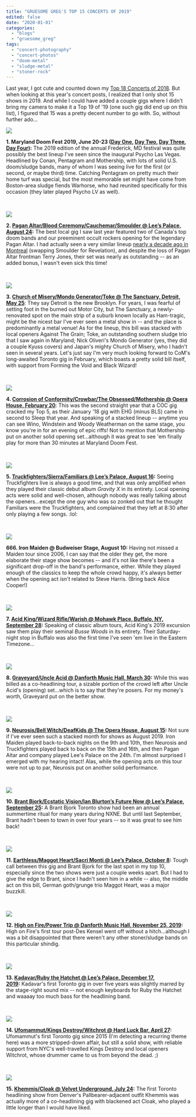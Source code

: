 ```yaml
---
title: "GRUESOME GREG'S TOP 15 CONCERTS OF 2019"
edited: false
date: "2020-01-01"
categories:
  - "blogs"
  - "gruesome_greg"
tags:
  - "concert-photography"
  - "concert-photos"
  - "doom-metal"
  - "sludge-metal"
  - "stoner-rock"
---
```


Last year, I got cute and counted down my [Top 18 Concerts of 2018](https://hellbound.ca/2018/12/gruesome-gregs-top-18-concerts-of-2018/). But when looking at this year's concert posts, I realized that I only shot 15 shows in 2019. And while I could have added a couple gigs where I didn't bring my camera to make it a Top 19 of '19 (one such gig did end up on this list), I figured that 15 was a pretty decent number to go with. So, without further ado...

[![](https://hellbound.ca/wp-content/uploads/2019/06/year_of_the_cobra-48-1024x768.jpg)](https://res.cloudinary.com/dy8mxogvn/image/upload/v1566071466/Hellbound/year_of_the_cobra-48.jpg)

**1\. Maryland Doom Fest 2019, June 20-23 ([Day One](https://hellbound.ca/2019/06/maryland-doom-fest-2019-photos-thursday-june-20/), [Day Two](https://hellbound.ca/2019/06/maryland-doom-fest-2019-photos-friday-june-21/), [Day Three](https://hellbound.ca/2019/06/maryland-doom-fest-2019-photos-saturday-june-22/), [Day Four](https://hellbound.ca/2019/06/maryland-doom-fest-2019-photos-sunday-june-23/)):** The 2019 edition of the annual Frederick, MD festival was quite possibly the best lineup I've seen since the inaugural Psycho Las Vegas. Headlined by Conan, Pentagram and Mothership, with lots of solid U.S. doom/sludge bands, many of whom I was seeing live for the first (or second, or maybe third) time. Catching Pentagram on pretty much their home turf was special, but the most memorable set might have come from Boston-area sludge fiends Warhorse, who had reunited specifically for this occasion (they later played Psycho LV as well).

 

![](https://lh3.googleusercontent.com/RHmHMdJbM8Ap_bWWKgrphkSVeDuP4kgMJ5XGQ6GHklPlwodv7113b8ZmQOB_OSXl3VrMO44al7YfRCMumHxk0IZaf1OjsHvy2wRrVad6qoCyNeP1pBOFcWpupxmo8twxW-Lgz0YRVGlUbFlJyB_3IOl58WXmUs9J62gYBawcEDxah72yDr-e9Gb6QMji3HXvPG9ROLoa4zYI9g_Z6-hdDKlCYHtCqn75I39b0faUq8wwt64CgceHvoxqMmdqD3AYv0bSZOrzduUOSk1lY5mDbxGT-Y8eO2Aihh3poq0AiPhl6sB75gaDaGS1jjq5gQ5VnoO3Zb3T_jCc-84FI2h1dsQGrzjGeCZ62GjUtEzlbRXhor2749Mi6k0SNG_KzupTuKXsnOz4MFJvtsmdl916BE8TQgUIkMSvgNUGC4C2u4aqusY_khFs6proIiZzZ9pyba6O-_vT5B3JxbKG86WdklmsOiDOpMRx_YlN0nLuKRnnia5DYM1Q3rrbh_8m-6VB0LMlKLby9NgPRWsbUPSplqIW7wvnLvfFzkDQrC18SYLZoRRRKn9UMn4XOIbY8P86bb8me7xuyz-WU6UQ5W7FF6xDOFZSoGzk7Zk4n9FL0cGjtsf7szQilDbqowG_NaV_zuiWs9Xzmu1fSAPwVXlKiSH_gn57dFrVttO69GlHtu240xUQBojLdnE1vvVJ7XFJtCULGWJ2LpcYGBlGId-DSybg=w843-h632-no)

**2\. [Pagan Altar/Blood Ceremony/Cauchemar/Smoulder @ Lee’s Palace, August 24](https://hellbound.ca/2019/08/amateur-concert-photography-hour-pagan-altar-blood-ceremony-cauchemar-smoulder-lees-palace-august-24-2019/):** The best local gig I saw last year featured two of Canada's top doom bands and our preeminent occult rockers opening for the legendary Pagan Altar. I had actually seen a very similar lineup [nearly a decade ago in Montreal](https://hellbound.ca/2010/12/saturday-nite-in-montreal-my-liver-is-doomed/) (swapping Smoulder for Revelation), and despite the loss of Pagan Altar frontman Terry Jones, their set was nearly as outstanding -- as an added bonus, I wasn't even sick this time!

 

[![](https://hellbound.ca/wp-content/uploads/2019/05/IMG_3776-1024x768.jpg)](https://res.cloudinary.com/dy8mxogvn/image/upload/v1566050079/Hellbound/IMG_3776.jpg)

**3\. [Church of Misery/Mondo Generator/Toke @ The Sanctuary, Detroit, May 25](https://hellbound.ca/2019/05/amateur-concert-photography-hour-church-of-misery-mondo-generator-toke-the-sanctuary-detroit-may-25-2019/)**: They say Detroit is the new Brooklyn. For years, I was fearful of setting foot in the burned out Motor City, but The Sanctuary, a newly-renovated spot on the main strip of a suburb known locally as Ham-tragic, might be the nicest bar I've ever seen a metal show in -- and the place is predominantly a metal venue! As for the lineup, this bill was stacked with local openers Against The Grain; Toke, an outstanding southern sludge trio that I saw again in Maryland; Nick Oliveri's Mondo Generator (yes, they did a couple Kyuss covers) and Japan's mighty Church of Misery, who I hadn't seen in several years. Let's just say I'm very much looking forward to CoM's long-awaited Toronto gig in February, which boasts a pretty solid bill itself, with support from Forming the Void and Black Wizard!

 

[![](https://hellbound.ca/wp-content/uploads/2019/02/IMG_3088-1024x768.jpg)](https://res.cloudinary.com/dy8mxogvn/image/upload/v1566068332/Hellbound/IMG_3088.jpg)

**4\. [Corrosion of Conformity/Crowbar/The Obsessed/Mothership @ Opera House, February 20](https://hellbound.ca/2019/02/amateur-concert-photography-hour-coc-crowbar-the-obsessed-mothership-opera-house-february-20-2019/)**: This was the second straight year that a COC gig cracked my Top 5, as their January '18 gig with EHG (minus BLS) came in second to Sleep that year. And speaking of a stacked lineup -- anytime you can see Wino, Windstein and Woody Weatherman on the same stage, you know you're in for an evening of epic riffs! Not to mention that Mothership put on another solid opening set...although it was great to see 'em finally play for more than 30 minutes at Maryland Doom Fest.

 

![](https://lh3.googleusercontent.com/-1iB4xMv1Rm-iOSp7oZ5SnvD0S_fLrkccYlk-y95KIYocHutmKlYc48sUhypyMa9GcuS1umi7dsHshWSN7BLWSwEpPR6f87jYgcnqcHGLefbqFNwC8XsDt0eqWowVyX4Y-n1SdXLTk7iXE1Re4zv03StkyAx0PXfewgiHdvIDVrDIkVHqeDzdBT0m_vqjyCE-MJECuxFNPbPP9ycm_ytwabaLDjnvsMwpAk3gCjX1LvTNodsiyNgd8tMQ8PRr4UMkv5BfYoeeWafeOijdD39xOeiPq45vWDPraf8_6lojEaPagCdeB9ntAaQdCD29CnWEFwtU0U7bsZG_yEw-5RjEMqIwOEFDcS41yj7yH7Nl41HZTnTQu7VvO4_Tj9ElNB4cXgsZsm5g4Z2S-VwwSEz7ky-TuHN9f4ULp4RmLT-uZwZTgpft53VbythngH6i7gUg9r-39MTSoBOKAW-gd0w70-1y66krl2f7lPt2bEZO52G_pVN1beElNwo1LhXqdeRE0jS4-bEvLfY60nVlLoptUDBVmQoyg0N3wR57nORR3f2rn8IrBTHZ50Wm1SlsFOCOg8QB4HzfFdXzXVChcvBrqVkGTCVsKBA6rr3nZ3PGzC9xBcZY6ZlcJnBYxL1hqeitCycDwmeddvRzxLL0782r260F5KTlMMFxNz3Vmha3sDa7wV0Y8R3jkgWXqKE_3XVh0VPFgWaghwSmzmDzuX0APKL=w873-h654-no)

**5\. [Truckfighters/Sierra/Familiars @ Lee’s Palace, August 16](https://hellbound.ca/2019/08/amateur-concert-photography-hour-truckfighters-sierra-familiars-lees-palace/):** Seeing Truckfighters live is always a good time, and that was only amplified when they played their classic debut album _Gravity X_ in its entirety. Local opening acts were solid and well-chosen, although nobody was really talking about the openers...except the one guy who was so zonked out that he thought Familiars were the Truckfighters, and complained that they left at 8:30 after only playing a few songs. :lol:

 

[![](https://hellbound.ca/wp-content/uploads/2020/01/IMG_3101-768x1024.jpg)](https://hellbound.ca/wp-content/uploads/2020/01/IMG_3101.jpg)

**666\. Iron Maiden @ Budweiser Stage, August 10:** Having not missed a Maiden tour since 2006, I can say that the older they get, the more elaborate their stage show becomes -- and it's not like there's been a significant drop-off in the band's performance, either. While they played enough of the classics to keep the whole crowd happy, it's always better when the opening act _isn't_ related to Steve Harris. (Bring back Alice Cooper!)

 

[![](https://hellbound.ca/wp-content/uploads/2019/10/IMG_6078-1024x768.jpg)](https://res.cloudinary.com/dy8mxogvn/image/upload/v1569979808/Hellbound/IMG_6078.jpg)

**7\. [Acid King/Wizard Rifle/Warish @ Mohawk Place, Buffalo, NY, September 28](https://hellbound.ca/2019/10/amateur-concert-photography-hour-acid-king-wizard-rifle-warish-mohawk-place-buffalo-ny-september-28-2019/):** Speaking of classic album tours, Acid King's 2019 excursion saw them play their seminal _Busse Woods_ in its entirety. Their Saturday-night stop in Buffalo was also the first time I've seen 'em live in the Eastern Timezone...

 

[![](https://hellbound.ca/wp-content/uploads/2019/04/IMG_3292-1024x768.jpg)](https://res.cloudinary.com/dy8mxogvn/image/upload/v1566099042/Hellbound/IMG_3292.jpg)

**8\. [Graveyard/Uncle Acid @ Danforth Music Hall, March 30](https://hellbound.ca/2019/04/amateur-concert-photography-hour-graveyard-uncle-acid-danforth-music-hall-march-30-2019/):** While this was billed as a co-headlining tour, a sizable portion of the crowd left after Uncle Acid's (opening) set...which is to say that they're posers. For my money's worth, Graveyard put on the better show.

 

![](https://lh3.googleusercontent.com/WzshI_BIVLILBMqXOrQitHLidnH5FR5VjLnqrQp8qswWOZTlW--1vyuPRAtYupD7nonKc1haRjVUOjhjFQLGUVpMsLNjA_vRRLUtNfnj2s0gqOjobBbhYSj5hPadrnfqWfnUTH76XepesYeeFv5LsCAZuolmkhomRbgSS17t3dBJZaQifg7I1mQR6GiGyDSXgLJMfdE92VuwpdWj3l_LKX5rxw0J5fSjpp9MGLNpOyCzry6MyVLHD01HuNA8CNwJA7tB2cEBwT847tROoZ5ZdQpH5T1D2UuYf08zkCgOtucDYZm_sHwc4OCgKkdBGFzLLvCw3Vt-AN5P3Pi1_5Yd7j-fRajod9Stt3cUtdGozzCNKyS2lP_UAEzYn-UEcTqdQ8PAq-Q-XRSognhAWibne6kfv1W2vl0T3AqaPr8_KQ4wNxKr6lJen8nCZgLBBPR833xwKMdJK7P661HdqpIjefYi5pson5bhhHBonTs9HsLfoa_fCM2o6FtYwPP4073HrcA79S1tjQ5hqH2ZFipqcfmLZM6NCWcOPNBt_3wSGlHnXrJRvwupX1seEeg40YgFW86P59ivYGg9Chf01MYZ6ijFpYe0cvSas-2TF_SocY-GPLp__mUaSuTa5pFAtoy8kah3I2DE7tR1QBE9S9SKxQnE48zVGUF1lIJcL_iDcelhN4ODf2xSM4_wpttzUzGd9is9_7MVXyPz9Da8jOwJssnZ=w873-h654-no)

**9\. [Neurosis/Bell Witch/DeafKids @ The Opera House, August 15](https://hellbound.ca/2019/08/amateur-concert-photography-hour-neurosis-bell-witch-deafkids-the-opera-house-august-15-2019/):** Not sure if I've ever seen such a stacked month for shows as August 2019. Iron Maiden played back-to-back nights on the 9th and 10th, then Neurosis and Truckfighters played back to back on the 15th and 16th, and then Pagan Altar and company played Lee's Palace on the 24th. I'm almost surprised I emerged with my hearing intact! Alas, while the opening acts on this tour were not up to par, Neurosis put on another solid performance.

 

[![](https://hellbound.ca/wp-content/uploads/2019/09/IMG_6001-1024x768.jpg)](https://res.cloudinary.com/dy8mxogvn/image/upload/v1569613859/Hellbound/IMG_6001.jpg)

**10\. [Brant Bjork/Ecstatic Vision/Ian Blurton’s Future Now @ Lee’s Palace, September 25](https://hellbound.ca/2019/09/amateur-concert-photography-hour-brant-bjork-ecstatic-vision-ian-blurtons-future-now-lees-palace-september-25-2019/):** A Brant Bjork Toronto show had been an annual summertime ritual for many years during NXNE. But until last September, Brant hadn't been to town in over four years -- so it was great to see him back!

 

[![](https://hellbound.ca/wp-content/uploads/2019/10/IMG_6276-1024x768.jpg)](https://res.cloudinary.com/dy8mxogvn/image/upload/v1570648319/Hellbound/IMG_6276.jpg)

**11\. [Earthless/Maggot Heart/Sacri Monti @ Lee’s Palace, October 8](https://hellbound.ca/2019/10/amateur-concert-photography-hour-earthless-maggot-heart-sacri-monti-lees-palace-october-8-2019/):** Tough call between this gig and Brant Bjork for the last spot in my top 10, especially since the two shows were just a couple weeks apart. But I had to give the edge to Brant, since I hadn't seen him in a while -- also, the middle act on this bill, German goth/grunge trio Maggot Heart, was a major buzzkill.

 

![](https://lh3.googleusercontent.com/YI-v_NWpGYPSC4h1IhfCaDqhrl6dQsRbGh3WXFpT_m4ec2T8Rp3AYVmCWX3hLiHsO5Ilp7nmaaej38NJio3Qp-OxPQ95bj3I2MmfpUUDWlXg5ve4HK20kYIy7N3heAwNPHZ74I0hM3fUMHCG5A4f9uZXegy_nMnTTci713u3OXTjRqmmn0Qga0d6Uew2b4GykkARlUuYnTTG9rtuo5oGYq4AJEGaC9OPuXrh8vhRnjhiDToebn8Y1cBxLnpqhyJeK87dQYWTD0LQqe_J_UpDQfik_by6IykWNPxxaxHWDgCe9vk58b5cwl071LXo6JrT2VB9rwDvWl0hykRUJEYqWNwyKbT2f8fFky-7BOQYHVqP3dpwQOvP48P9VFgtwnc6UajnI2Ooj1m2fxO3yZel38to16ZDuZ-mjZwbaW_8mGYclyiB7JB9_i86fDMORY4Ipqe-50KvEnW7y7rsK6o7DwtIaoA26NypAaOqWdDgkBUXKNnVkvi03mO2xasbHnN-S8c1RPt4cbBxgncS1I0dIbhk2I5NgDi61fQ-5MbNUXqknoE49s38qKyOyTUvD0HDtpsDmFCHN-35E5McTMPbGDG6VVafu5LQKHGrm40OVljvu7tsJqIvq2S8BP0_gj04mZhBPQrRj1ioy4tKQ361N0EktY8u8GGLdo1dgH7o2xrYLTyjMNLmvqAps0DvvizE-EHlqHu7C_jysgXbzrtRd0g1oLZFKh-2QnY1fmUZQ5NiwVVT=w474-h632-no)

**12\. [High on Fire/Power Trip @ Danforth Music Hall, November 25, 2019](https://hellbound.ca/2019/11/amateur-concert-photography-hour-high-on-fire-power-trip-danforth-music-hall-november-25-2019/):** High on Fire's first tour post-Des Kensel went off without a hitch...although I was a bit disappointed that there weren't any other stoner/sludge bands on this particular shindig.

 

![](https://lh3.googleusercontent.com/6ZW0h6VQeuENeDcczJuyJ7Prx9c5W0NuZNEQmA1UvdsikhLo7A8GHMMAq3mAnd6Mv7q6n3Le4A9sjdSkiJfOSl8o5PuHsVNcMtUpqjN4g5YLzRupLaIIF3ocs2gJUk6O44ldFyZ3RfRcFnRRqBllUhk8PzU0cDTlQqBUZOj4ULL7jAhQe_Lkmypx3szhLw2e2B-WrjeirucwX9XjBEsPq-zYUyhTsfShZxApA403Dzwt6z9VuY0YmJCgZNglzCy7EStlIMtkuK9qpg4G0wmsx1fkaVaaHu5HP_Yosvm8FSjn2HWqvLv8ScsJfHXn-KH3t9p989ALktXVvWwIjrmmkzzf1kp4L7bpKKhCSDJrQx7kwq2lHfXO3ELWgQYRO8FWPQbsjPTd9kBrVUQ9-Cp-SsePZfjzZ65JQDxnz4mJq9P4aKVUnMVD-_vG0QT3psS7WLZlGa73n-3Cw03Zfc9jSrcVHkmAde3Z6G0bxb6P2HEKR7QjklSZ3IRce1FVWQAmGe_lN59xNE1rhFQRiuBPuc7WGWPo_cno_QXY86FceT39-eTAQ7YxEp6iXZ3IJHOEEpPCx7Mfby8N2uh3QlPA2IGOKBpyVQ0mMpvScZ4tH_rnXzRb9hFhpY5yoa207IxxPb5tkk7spCz584p5-f4a9C9UZ9382Qy6sACIBp4Vkjs-GFB4Tb_xFWQ2VZMoqiAzFm6-bHERa3em1wYZTO8SoUikKtpYWlEAFkNoJAL7l0ZVNEIa=w843-h632-no)

**13\. [Kadavar/Ruby the Hatchet @ Lee’s Palace, December 17, 2019](https://hellbound.ca/2019/12/amateur-concert-photography-hour-kadavar-ruby-the-hatchet-lees-palace-december-17-2019/):** Kadavar's first Toronto gig in over five years was slightly marred by the stage-right sound mix -- not enough keyboards for Ruby the Hatchet and waaaay too much bass for the headlining band.

 

[![](https://hellbound.ca/wp-content/uploads/2019/04/IMG_3493-1024x768.jpg)](https://res.cloudinary.com/dy8mxogvn/image/upload/v1566052847/Hellbound/IMG_3493.jpg)

**14\. [Ufomammut/Kings Destroy/Witchrot @ Hard Luck Bar, April 27](https://hellbound.ca/2019/04/amateur-concert-photography-hour-ufomammut-kings-destroy-witchrot-hard-luck-bar-april-27-2019/):** Ufomammut's first Toronto gig since 2015 (I'm detecting a recurring theme here) was a more stripped-down affair, but still a solid show, with reliable support from NYC's well-travelled Kings Destroy and local openers Witchrot, whose drummer came to us from beyond the dead. ;)

 

![](https://lh3.googleusercontent.com/8NHHo_ttjj-_3TFlAOOowSYc9WeKB07eWtv-qpcqUKrXEedu8_uYlAd8Tl-09ifjHMTz7uYvYDu4jrQ_ZKphgfTtkhNP75NeaxNkiLQMo5GowsA163XAUyogu8yhiISQh2HftXfnlPQxW2mN2xnIY2yHKHv1goL8pW8gITzvt6uZWgJ7GSn5YjgAUF8aYE6XaABv5QuQGO2sOtiA9nDE16sy3VztnUvEEqxLaKbLDI4IVkJHdJmJ1N-sOGqEsb7P6d5Tt1CU84VArTI7pAV5BCXUdx2csV2PKgW84Z7gOUVNnWj9cb1pL8J7srdwmWnaJom8zCmCSd1e-Tyv5IVqOfipOMdXiV9A2OuI9hmYmKZx3-DtnpDHJI3KxRHiu70jdoDpki-xA3JX_346LaXBOvdaA4rtxH9vXt17Uu-uF8MVwaSFTMSQtgeweXy1E1VxSLX1q2IBesBjDYnCMYGR4mCP-VQw9VdooiVBd8rfcLea7SOMNJCqNptejK9ciEaJCmUZJEdbYQkYkmviIPf8idQJQbdPLd1IGVUvn_pklbQS--n6LiHvw65W00nJSeLyAlIymLRoc9LxxjWErAilglWo-lcAIbxzcpzyeDPCJL-xPPYH8UDMJ3HjiAgdq5Rgvy-6jKz4nvvo2tAsR_hc4BU52oh_QYnvB1c-Yhvz49vmfB7_qcmF0hhZLd8VyTrAE4eI3DDcRcjQUJBmvXO-jcM=w873-h654-no)

**15\. [Khemmis/Cloak @ Velvet Underground, July 24](https://hellbound.ca/2019/07/amateur-concert-photgraphy-hour-khemmis-cloak-velvet-underground-july-24-2019/):** The first Toronto headlining show from Denver's Pallbearer-adjacent outfit Khemmis was actually more of a co-headlining gig with blackened act Cloak, who played a little longer than I would have liked.
